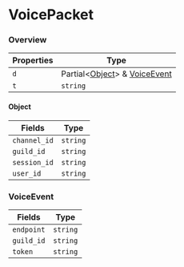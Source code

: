 # VoicePacket

### Overview

| Properties | Type                                                   |
| ---------- | ------------------------------------------------------ |
| `d`        | Partial<[Object](#object)> & [VoiceEvent](#voiceevent) |
| `t`        | `string`                                               |

#### Object

| Fields       | Type     |
| ------------ | -------- |
| `channel_id` | `string` |
| `guild_id`   | `string` |
| `session_id` | `string` |
| `user_id`    | `string` |

### VoiceEvent

| Fields     | Type     |
| ---------- | -------- |
| `endpoint` | `string` |
| `guild_id` | `string` |
| `token`    | `string` |
